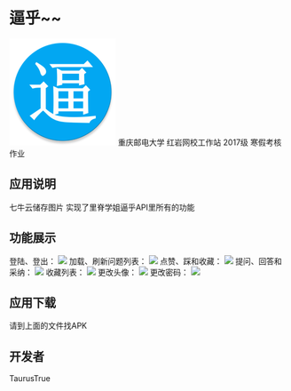 # 逼乎~~
![](Logo.png)
重庆邮电大学 红岩网校工作站 2017级 寒假考核作业
## 应用说明
七牛云储存图片
实现了里脊学姐逼乎API里所有的功能
## 功能展示
登陆、登出：
![](function1.jif)
加载、刷新问题列表：
![](function1.jif)
点赞、踩和收藏：
![](function1.jif)
提问、回答和采纳：
![](function1.jif)
收藏列表：
![](function1.jif)
更改头像：
![](function1.jif)
更改密码：
![](function1.jif)
## 应用下载
请到上面的文件找APK
## 开发者
TaurusTrue


